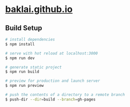 # [baklai.github.io](https://baklai.github.io)

## Build Setup

```bash
# install dependencies
$ npm install

# serve with hot reload at localhost:3000
$ npm run dev

# generate static project
$ npm run build

# preview for production and launch server
$ npm run preview

# push the contents of a directory to a remote branch
$ push-dir --dir=build --branch=gh-pages
```
